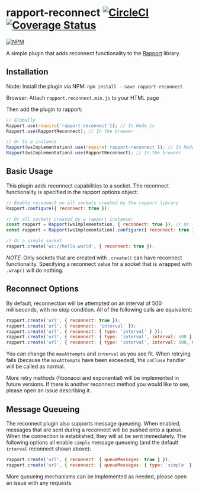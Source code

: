 # rapport-reconnect [![CircleCI](https://circleci.com/gh/miratronix/rapport-reconnect.svg?style=shield)](https://circleci.com/gh/miratronix/rapport-reconnect) [![Coverage Status](https://coveralls.io/repos/github/miratronix/rapport-reconnect/badge.svg)](https://coveralls.io/github/miratronix/rapport-reconnect)
[![NPM](https://nodei.co/npm/rapport-reconnect.png)](https://npmjs.org/package/rapport-reconnect)

A simple plugin that adds reconnect functionality to the [Rapport](https://github.com/miratronix/rapport) library.

## Installation
Node: Install the plugin via NPM: `npm install --save rapport-reconnect`

Browser: Attach `rapport.reconnect.min.js` to your HTML page

Then add the plugin to rapport:
```javascript
// Globally
Rapport.use(require('rapport-reconnect')); // In Node.js
Rapport.use(RapportReconnect); // In the browser

// Or to a instance
Rapport(wsImplementation).use(require('rapport-reconnect')); // In Node.js
Rapport(wsImplementation).use(RapportReconnect); // In the browser
```

## Basic Usage
This plugin adds reconnect capabilities to a socket. The reconnect functionality is specified in the rapport options object:
```javascript
// Enable reconnect on all sockets created by the rapport library
Rapport.configure({ reconnect: true });

// Or all sockets created by a rapport instance:
const rapport = Rapport(wsImplementation, { reconnect: true }); // Or
const rapport = Rapport(wsImplementation).configure({ reconnect: true });

// Or a single socket
rapport.create('ws://hello.world', { reconnect: true });
```
*NOTE*: Only sockets that are created with `.create()` can have reconnect functionality. Specifying a reconnect value for a 
socket that is wrapped with `.wrap()` will do nothing.

## Reconnect Options
By default, reconnection will be attempted on an interval of 500 milliseconds, with no stop condition. All of the following 
calls are equivalent:
```javascript
rapport.create('url', { reconnect: true });
rapport.create('url', { reconnect: 'interval' });
rapport.create('url', { reconnect: { type: 'interval' } });
rapport.create('url', { reconnect: { type: 'interval', interval: 500 } });
rapport.create('url', { reconnect: { type: 'interval', interval: 500, maxAttempts: 0 } });
```
You can change the `maxAttempts` and `interval` as you see fit. When retrying fails (because the `maxAttempts` have been 
exceeded), the `onClose` handler will be called as normal.

More retry methods (fibonacci and exponential) will be implemented in future versions. If there is another reconnect 
method you would like to see, please open an issue describing it.

## Message Queueing
The reconnect plugin also supports message queueing. When enabled, messages that are sent during a reconnect will be pushed
onto a queue. When the connection is established, they will all be sent immediately. The following options all enable `simple` 
message queueing (and the default `interval` reconnect shown above):
```javascript
rapport.create('url', { reconnect: { queueMessages: true } });
rapport.create('url', { reconnect: { queueMessages: { type: 'simple' } } });
```
More queueing mechanisms can be implemented as needed, please open an issue with any requests.
